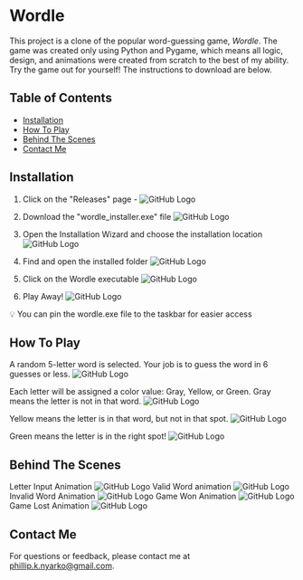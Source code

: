 # Wordle 

This project is a clone of the popular word-guessing game, _Wordle_. The game was created only using Python and Pygame, which means all logic, design, and animations were created from scratch to the best of my ability. Try the game out for yourself! The instructions to download are below.

## Table of Contents
- [Installation](#installation)
- [How To Play](#how-to-play)
- [Behind The Scenes](#behind-the-Scenes)
- [Contact Me](#contact-me)

## Installation

  1. Click on the "Releases" page
    -  ![GitHub Logo](https://github.githubassets.com/images/modules/logos_page/GitHub-Mark.png)

  3. Download the "wordle_installer.exe" file
  ![GitHub Logo](https://github.githubassets.com/images/modules/logos_page/GitHub-Mark.png)

  5. Open the Installation Wizard and choose the installation location
  ![GitHub Logo](https://github.githubassets.com/images/modules/logos_page/GitHub-Mark.png)

  7. Find and open the installed folder
  ![GitHub Logo](https://github.githubassets.com/images/modules/logos_page/GitHub-Mark.png)

  9. Click on the Wordle executable
  ![GitHub Logo](https://github.githubassets.com/images/modules/logos_page/GitHub-Mark.png)

  11. Play Away!
  ![GitHub Logo](https://github.githubassets.com/images/modules/logos_page/GitHub-Mark.png)


💡 You can pin the wordle.exe file to the taskbar for easier access

## How To Play
A random 5-letter word is selected. Your job is to guess the word in 6 guesses or less.
  ![GitHub Logo](https://github.githubassets.com/images/modules/logos_page/GitHub-Mark.png)
  
Each letter will be assigned a color value: Gray, Yellow, or Green.
  Gray means the letter is not in that word.
      ![GitHub Logo](https://github.githubassets.com/images/modules/logos_page/GitHub-Mark.png)

  Yellow means the letter is in that word, but not in that spot.
      ![GitHub Logo](https://github.githubassets.com/images/modules/logos_page/GitHub-Mark.png)

  Green means the letter is in the right spot!
      ![GitHub Logo](https://github.githubassets.com/images/modules/logos_page/GitHub-Mark.png)


## Behind The Scenes
  Letter Input Animation
      ![GitHub Logo](https://github.githubassets.com/images/modules/logos_page/GitHub-Mark.png)
  Valid Word animation
      ![GitHub Logo](https://github.githubassets.com/images/modules/logos_page/GitHub-Mark.png)
  Invalid Word Animation
      ![GitHub Logo](https://github.githubassets.com/images/modules/logos_page/GitHub-Mark.png)
  Game Won Animation
      ![GitHub Logo](https://github.githubassets.com/images/modules/logos_page/GitHub-Mark.png)
  Game Lost Animation
      ![GitHub Logo](https://github.githubassets.com/images/modules/logos_page/GitHub-Mark.png)

## Contact Me
For questions or feedback, please contact me at [phillip.k.nyarko@gmail.com](phillip.k.nyarko@gmail.com).
